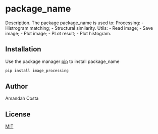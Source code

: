 # package_name

Description. 
The package package_name is used to:
	Processing:
		- Histrogram matching;
		- Structural similarity.
	Utils:
		- Read image;
		- Save image;
		- Plot image;
		- PLot result;
		- Plot histogram.

## Installation

Use the package manager [pip](https://pip.pypa.io/en/stable/) to install package_name

```bash
pip install image_processing
```

## Author
Amandah Costa

## License
[MIT](https://choosealicense.com/licenses/mit/)
